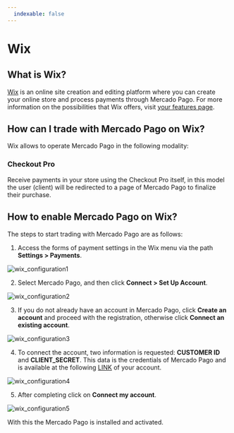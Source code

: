 ```yaml
---
  indexable: false
---
```

# Wix

## What is Wix?

[Wix](https://pt.wix.com/) is an online site creation and editing platform where you can create your online store and process payments through Mercado Pago.
For more information on the possibilities that Wix offers, visit [your features page](https://pt.wix.com/ecommerce/loja-virtual).

## How can I trade with Mercado Pago on Wix?

Wix allows to operate Mercado Pago in the following modality:

### Checkout Pro

Receive payments in your store using the Checkout Pro itself, in this model the user (client) will be redirected to a page of Mercado Pago to finalize their purchase.

## How to enable Mercado Pago on Wix?

The steps to start trading with Mercado Pago are as follows:

1. Access the forms of payment settings in the Wix menu via the path **Settings > Payments**.

![wix_configuration1](/images/wix_configuration1.png)

2. Select Mercado Pago, and then click **Connect > Set Up Account**.

![wix_configuration2](/images/wix_configuration2.png)

3. If you do not already have an account in Mercado Pago, click **Create an account** and proceed with the registration, otherwise click **Connect an existing account**.

![wix_configuration3](/images/wix_configuration3.png)

4. To connect the account, two information is requested: **CUSTOMER ID** and **CLIENT_SECRET**. This data is the credentials of Mercado Pago and is available at the following [LINK]([FAKER][CREDENTIALS][URL_BASIC]) of your account.

![wix_configuration4](/images/wix_configuration4.png)

5. After completing click on **Connect my account**.

![wix_configuration5](/images/wix_configuration5.png)

With this the Mercado Pago is installed and activated.
